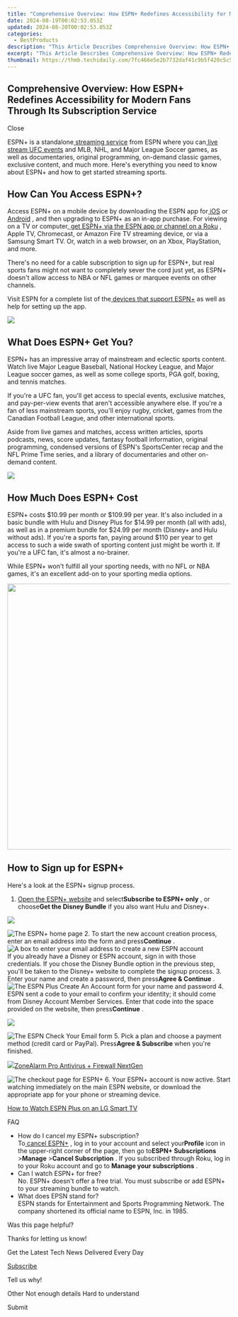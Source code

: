 ```yaml
---
title: "Comprehensive Overview: How ESPN+ Redefines Accessibility for Modern Fans Through Its Subscription Service"
date: 2024-08-19T00:02:53.053Z
updated: 2024-08-20T00:02:53.053Z
categories:
  - BestProducts
description: "This Article Describes Comprehensive Overview: How ESPN+ Redefines Accessibility for Modern Fans Through Its Subscription Service"
excerpt: "This Article Describes Comprehensive Overview: How ESPN+ Redefines Accessibility for Modern Fans Through Its Subscription Service"
thumbnail: https://thmb.techidaily.com/7fc466e5e2b7732daf41c9b5f420c5c5add88815dae1954866b21ab967027c21.jpg
---
```


## Comprehensive Overview: How ESPN+ Redefines Accessibility for Modern Fans Through Its Subscription Service

Close 

 ESPN+ is a standalone[ streaming service](https://www.lifewire.com/best-tv-streaming-apps-services-4159988) from ESPN where you can[ live stream UFC events](https://www.lifewire.com/how-to-watch-ufc-live-stream-espn-4587216) and MLB, NHL, and Major League Soccer games, as well as documentaries, original programming, on-demand classic games, exclusive content, and much more. Here's everything you need to know about ESPN+ and how to get started streaming sports.

## How Can You Access ESPN+? 

 Access ESPN+ on a mobile device by downloading the ESPN app for[ iOS](https://apps.apple.com/app/espn-live-sports-scores/id317469184) or[ Android](https://play.google.com/store/apps/details?id=com.espn.score%5Fcenter) , and then upgrading to ESPN+ as an in-app purchase. For viewing on a TV or computer,[ get ESPN+ via the ESPN app or channel on a Roku](https://www.lifewire.com/watch-espn-plus-on-roku-7485522) , Apple TV, Chromecast, or Amazon Fire TV streaming device, or via a Samsung Smart TV. Or, watch in a web browser, on an Xbox, PlayStation, and more.

 There's no need for a cable subscription to sign up for ESPN+, but real sports fans might not want to completely sever the cord just yet, as ESPN+ doesn't allow access to NBA or NFL games or marquee events on other channels.

 Visit ESPN for a complete list of the[ devices that support ESPN+](https://support.espn.com/hc/en-us/sections/13616855809684-Supported-Devices) as well as help for setting up the app.

<!-- affiliate ads begin -->
<a href="https://store.advancedwebranking.com/order/checkout.php?PRODS=4715051&QTY=1&AFFILIATE=108875&CART=1"><img src="https://secure.avangate.com/images/merchant/14edc6ebfdae2e23bbed83d67f50e983/products/33_awr%20logo.png" border="0"></a>
<!-- affiliate ads end -->
## What Does ESPN+ Get You? 

 ESPN+ has an impressive array of mainstream and eclectic sports content. Watch live Major League Baseball, National Hockey League, and Major League soccer games, as well as some college sports, PGA golf, boxing, and tennis matches.

 If you're a UFC fan, you'll get access to special events, exclusive matches, and pay-per-view events that aren't accessible anywhere else. If you're a fan of less mainstream sports, you'll enjoy rugby, cricket, games from the Canadian Football League, and other international sports.

 Aside from live games and matches, access written articles, sports podcasts, news, score updates, fantasy football information, original programming, condensed versions of ESPN's SportsCenter recap and the NFL Prime Time series, and a library of documentaries and other on-demand content.

<!-- affiliate ads begin -->
<a href="https://secure.2checkout.com/order/checkout.php?PRODS=4715391&QTY=1&AFFILIATE=108875&CART=1"><img src="https://secure.avangate.com/images/merchant/7f687767ccf20fcea1c9dc4a5adc2326/Digisigner_banner_728_x_90_color_version.png" border="0"></a>
<!-- affiliate ads end -->
## How Much Does ESPN+ Cost 

 ESPN+ costs $10.99 per month or $109.99 per year. It's also included in a basic bundle with Hulu and Disney Plus for $14.99 per month (all with ads), as well as in a premium bundle for $24.99 per month (Disney+ and Hulu without ads). If you're a sports fan, paying around $110 per year to get access to such a wide swath of sporting content just might be worth it. If you're a UFC fan, it's almost a no-brainer.

 While ESPN+ won't fulfill all your sporting needs, with no NFL or NBA games, it's an excellent add-on to your sporting media options.

<!-- affiliate ads begin -->
<a href="https://appsumo.8odi.net/c/5597632/2075482/7443" target="_top" id="2075482"><img src="//a.impactradius-go.com/display-ad/7443-2075482" border="0" alt="" width="1200" height="600"/></a><img height="0" width="0" src="https://appsumo.8odi.net/i/5597632/2075482/7443" style="position:absolute;visibility:hidden;" border="0" />
<!-- affiliate ads end -->
## How to Sign up for ESPN+ 

 Here's a look at the ESPN+ signup process.

1. [ Open the ESPN+ website](https://plus.espn.com/) and select**Subscribe to ESPN+ only** , or choose**Get the Disney Bundle** if you also want Hulu and Disney+.  
<!-- affiliate ads begin -->
<a href="https://secure.2checkout.com/order/checkout.php?PRODS=37100474&QTY=1&AFFILIATE=108875&CART=1"><img src="https://awario.com/images/pages/index/img-platform-ui-1280@1x.avif" border="0"></a>
<!-- affiliate ads end -->
![The ESPN+ home page](https://www.lifewire.com/thmb/mqEdef0g0lscaZnQuEllwYL60Lw=/1500x0/filters:no_upscale():max_bytes(150000):strip_icc():format(webp)/espn-plus-subscribe-ba32457216e0451a97a52825cc326903.png)
2. To start the new account creation process, enter an email address into the form and press**Continue** .  
![A box to enter your email address to create a new ESPN account](https://www.lifewire.com/thmb/QvhEZemzltzk92OO4i83GXMCDgE=/1500x0/filters:no_upscale():max_bytes(150000):strip_icc():format(webp)/espn-new-account-email-63c85fb39c4a478cb09738529a5845c2.png)  
 If you already have a Disney or ESPN account, sign in with those credentials. If you chose the Disney Bundle option in the previous step, you'll be taken to the Disney+ website to complete the signup process.
3. Enter your name and create a password, then press**Agree & Continue** .  
![The ESPN Plus Create An Account form for your name and password](https://www.lifewire.com/thmb/zWU6fHI61Tr1b5cxj-NG8ak9M-Q=/1500x0/filters:no_upscale():max_bytes(150000):strip_icc():format(webp)/espn-create-account-8a381f6f9ce24bf7a2c771412765e7e2.png)
4. ESPN sent a code to your email to confirm your identity; it should come from Disney Account Member Services. Enter that code into the space provided on the website, then press**Continue** .  
<!-- affiliate ads begin -->
<a href="https://shop.mondly.com/affiliate.php?ACCOUNT=ATISTUDI&AFFILIATE=108875&PATH=https%3A%2F%2Fwww.mondly.com%3FAFFILIATE%3D108875%26RESOURCE%3D%2BEducational%2B970x90%2B"><img src="https://secure.avangate.com/images/merchant/69c418c33ec2e1a4267fa9bb77fa1428/educational-970x90.gif" border="0"></a>
<!-- affiliate ads end -->
![The ESPN Check Your Email form](https://www.lifewire.com/thmb/blFEC4x8-ppt_7hi-nzvErPy2rk=/1500x0/filters:no_upscale():max_bytes(150000):strip_icc():format(webp)/espn-check-email-e3f7e4af84bb4e38ab0479b5251ec8ef.png)
5. Pick a plan and choose a payment method (credit card or PayPal). Press**Agree & Subscribe** when you're finished.  
<!-- affiliate ads begin -->
<a href="https://estore.zonealarm.com/order/checkout.php?PRODS=38658749&QTY=1&AFFILIATE=108875&CART=1"><img src="https://sc1.checkpoint.com/sc1/za/images/boxes/pa_500.png" border="0">ZoneAlarm Pro Antivirus + Firewall NextGen</a>
<!-- affiliate ads end -->
![The checkout page for ESPN+](https://www.lifewire.com/thmb/UxgIJFSdREz4TgEUGtpssp93Sro=/1500x0/filters:no_upscale():max_bytes(150000):strip_icc():format(webp)/espn-plus-billing-048a74fabd4a46a9ba02b804a1ff3bb4.png)
6. Your ESPN+ account is now active. Start watching immediately on the main ESPN website, or download the appropriate app for your phone or streaming device.

[  How to Watch ESPN Plus on an LG Smart TV ](https://www.lifewire.com/watch-espn-plus-on-lg-tv-7494524) 

 FAQ

* How do I cancel my ESPN+ subscription?  
 To[ cancel ESPN+](https://www.lifewire.com/how-to-cancel-espn-plus-4767246) , log in to your account and select your**Profile** icon in the upper-right corner of the page, then go to**ESPN+ Subscriptions** \>**Manage** \>**Cancel Subscription** . If you subscribed through Roku, log in to your Roku account and go to **Manage your subscriptions** .
* Can I watch ESPN+ for free?  
 No. ESPN+ doesn't offer a free trial. You must subscribe or add ESPN+ to your streaming bundle to watch.
* What does EPSN stand for?  
 ESPN stands for Entertainment and Sports Programming Network. The company shortened its official name to ESPN, Inc. in 1985.

Was this page helpful?

Thanks for letting us know!

 Get the Latest Tech News Delivered Every Day

[ Subscribe ](https://www.lifewire.com/#) 

Tell us why!

 Other  Not enough details  Hard to understand 

 Submit 

<ins class="adsbygoogle"
     style="display:block"
     data-ad-format="autorelaxed"
     data-ad-client="ca-pub-7571918770474297"
     data-ad-slot="1223367746"></ins>



<ins class="adsbygoogle"
     style="display:block"
     data-ad-client="ca-pub-7571918770474297"
     data-ad-slot="8358498916"
     data-ad-format="auto"
     data-full-width-responsive="true"></ins>


